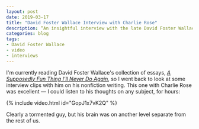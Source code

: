 ```yaml
---
layout: post
date: 2019-03-17
title: "David Foster Wallace Interview with Charlie Rose"
description: “An insightful interview with the late David Foster Wallace.”
categories: blog
tags:
- David Foster Wallace
- video
- interviews
---
```


I'm currently reading David Foster Wallace's collection of essays, _[A Supposedly Fun Thing I'll Never Do Again](https://www.goodreads.com/book/show/6748)_, so I went back to look at some interview clips with him on his nonfiction writing. This one with Charlie Rose was excellent — I could listen to his thoughts on any subject, for hours:

{% include video.html id="GopJ1x7vK2Q" %}

Clearly a tormented guy, but his brain was on another level separate from the rest of us.
